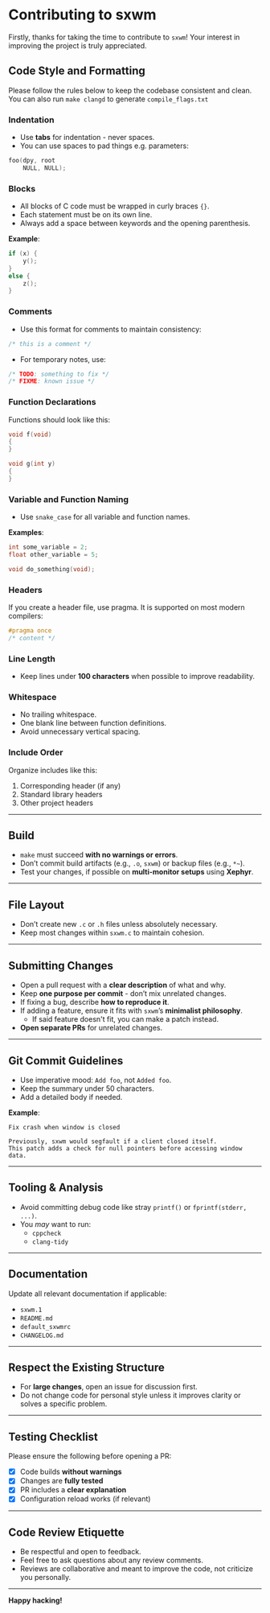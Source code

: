 # Contributing to sxwm

Firstly, thanks for taking the time to contribute to `sxwm`! Your interest
in improving the project is truly appreciated.

## Code Style and Formatting

Please follow the rules below to keep the codebase consistent and clean.  
You can also run `make clangd` to generate `compile_flags.txt`

### Indentation

* Use **tabs** for indentation - never spaces.
* You can use spaces to pad things e.g. parameters:
```c
foo(dpy, root
    NULL, NULL);
```

### Blocks

* All blocks of C code must be wrapped in curly braces `{}`.
* Each statement must be on its own line.
* Always add a space between keywords and the opening parenthesis.

**Example**:

```c
if (x) {
    y();
}
else {
    z();
}
```

### Comments

* Use this format for comments to maintain consistency:

```c
/* this is a comment */
```

* For temporary notes, use:

```c
/* TODO: something to fix */
/* FIXME: known issue */
```

### Function Declarations

Functions should look like this:

```c
void f(void)
{
}

void g(int y)
{
}
```

### Variable and Function Naming

* Use `snake_case` for all variable and function names.

**Examples**:

```c
int some_variable = 2;
float other_variable = 5;

void do_something(void);
```

### Headers

If you create a header file, use pragma. It is supported on most modern compilers:

```c
#pragma once
/* content */
```

### Line Length

* Keep lines under **100 characters** when possible to improve readability.

### Whitespace

* No trailing whitespace.
* One blank line between function definitions.
* Avoid unnecessary vertical spacing.

### Include Order

Organize includes like this:

1. Corresponding header (if any)
2. Standard library headers
3. Other project headers

---

## Build

* `make` must succeed **with no warnings or errors**.
* Don’t commit build artifacts (e.g., `.o`, `sxwm`) or backup files (e.g., `*~`).
* Test your changes, if possible on **multi-monitor setups** using **Xephyr**.

---

## File Layout

* Don’t create new `.c` or `.h` files unless absolutely necessary.
* Keep most changes within `sxwm.c` to maintain cohesion.

---

## Submitting Changes

* Open a pull request with a **clear description** of what and why.
* Keep **one purpose per commit** - don’t mix unrelated changes.
* If fixing a bug, describe **how to reproduce it**.
* If adding a feature, ensure it fits with `sxwm`’s **minimalist philosophy**.
    * If said feature doesn't fit, you can make a patch instead.
* **Open separate PRs** for unrelated changes.

---

## Git Commit Guidelines

* Use imperative mood: `Add foo`, not `Added foo`.
* Keep the summary under 50 characters.
* Add a detailed body if needed.

**Example**:

```
Fix crash when window is closed

Previously, sxwm would segfault if a client closed itself.
This patch adds a check for null pointers before accessing window data.
```

---

## Tooling & Analysis

* Avoid committing debug code like stray `printf()` or `fprintf(stderr, ...)`.
* You _may_ want to run:
  * `cppcheck`
  * `clang-tidy`
---

## Documentation

Update all relevant documentation if applicable:

* `sxwm.1`
* `README.md`
* `default_sxwmrc`
* `CHANGELOG.md`

---

## Respect the Existing Structure

* For **large changes**, open an issue for discussion first.
* Do not change code for personal style unless it improves clarity or solves a specific problem.

---

## Testing Checklist

Please ensure the following before opening a PR:

* [x] Code builds **without warnings**
* [x] Changes are **fully tested**
* [x] PR includes a **clear explanation**
* [x] Configuration reload works (if relevant)

---

## Code Review Etiquette

* Be respectful and open to feedback.
* Feel free to ask questions about any review comments.
* Reviews are collaborative and meant to improve the code, not criticize you personally.

---

**Happy hacking!**
